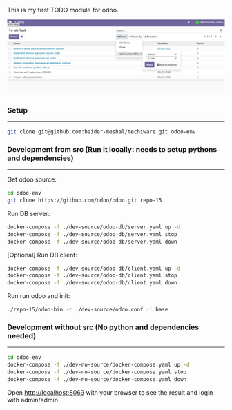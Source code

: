 This is my first TODO module for odoo.

![Screenshot](TODO.png)

### Setup
--------------------------------------------------------------------------------
```bash
git clone git@github.com:haider-meshal/techiware.git odoo-env
```

### Development from src (Run it locally: needs to setup pythons and dependencies)
--------------------------------------------------------------------------------
Get odoo source:
```bash
cd odoo-env
git clone https://github.com/odoo/odoo.git repo-15
```

Run DB server:
```bash
docker-compose -f ./dev-source/odoo-db/server.yaml up -d
docker-compose -f ./dev-source/odoo-db/server.yaml stop
docker-compose -f ./dev-source/odoo-db/server.yaml down
```

[Optional] Run DB client:
```bash
docker-compose -f ./dev-source/odoo-db/client.yaml up -d
docker-compose -f ./dev-source/odoo-db/client.yaml stop
docker-compose -f ./dev-source/odoo-db/client.yaml down
```

Run run odoo and init:
```bash
./repo-15/odoo-bin -c ./dev-source/odoo.conf -i base
```

### Development without src (No python and dependencies needed)
-------------------------------------------------------------
```bash
cd odoo-env
docker-compose -f ./dev-no-source/docker-compose.yaml up -d
docker-compose -f ./dev-no-source/docker-compose.yaml stop
docker-compose -f ./dev-no-source/docker-compose.yaml down
```

Open [http://localhost:8069](http://localhost:8069) with your browser to see the result and login with admin/admin.
